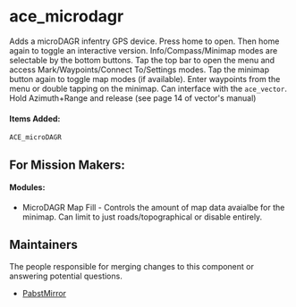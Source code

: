 ace_microdagr
===============

Adds a microDAGR infentry GPS device.  Press home to open.  Then home again to toggle an interactive version.
Info/Compass/Minimap modes are selectable by the bottom buttons.  Tap the top bar to open the menu and access Mark/Waypoints/Connect To/Settings modes.
Tap the minimap button again to toggle map modes (if available).
Enter waypoints from the menu or double tapping on the minimap.
Can interface with the `ace_vector`. Hold Azimuth+Range and release (see page 14 of vector's manual)

#### Items Added:

`ACE_microDAGR`

## For Mission Makers:

#### Modules:
* MicroDAGR Map Fill - Controls the amount of map data avaialbe for the minimap.  Can limit to just roads/topographical or disable entirely.

## Maintainers

The people responsible for merging changes to this component or answering potential questions.

- [PabstMirror](https://github.com/PabstMirror)
